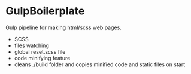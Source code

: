 # GulpBoilerplate
Gulp pipeline for making html/scss web pages.

- SCSS
- files watching
- global reset.scss file
- code minifying feature
- cleans ./build folder and copies minified code and static files on start

